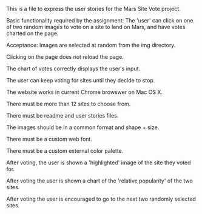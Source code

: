 This is a file to express the user stories for the Mars Site Vote project.

Basic functionality required by the assignment:
The 'user' can click on one of two random images to vote on a site to land on Mars,
and have votes charted on the page.

Acceptance:
Images are selected at random from the img directory.

Clicking on the page does not reload the page.

The chart of votes correctly displays the user's input.

The user can keep voting for sites until they decide to stop.

The website works in current Chrome browswer on Mac OS X.

There must be more than 12 sites to choose from.

There must be readme and user stories files.

The images should be in a common format and shape + size.

There must be a custom web font.

There must be a custom external color palette.

After voting, the user is shown a 'highlighted' image of the site they voted for.

After voting the user is shown a chart of the 'relative popularity' of the two sites.

After voting the user is encouraged to go to the next two randomly selected sites.
